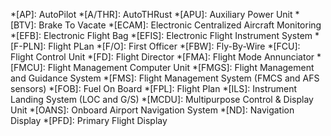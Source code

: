 *[AP]: AutoPilot
*[A/THR]: AutoTHRust
*[APU]: Auxiliary Power Unit
*[BTV]: Brake To Vacate
*[ECAM]: Electronic Centralized Aircraft Monitoring
*[EFB]: Electronic Flight Bag
*[EFIS]: Electronic Flight Instrument System
*[F-PLN]: Flight PLan
*[F/O]: First Officer
*[FBW]: Fly-By-Wire
*[FCU]: Flight Control Unit
*[FD]: Flight Director
*[FMA]: Flight Mode Annunciator
*[FMCU]: Flight Management Computer Unit
*[FMGS]: Flight Management and Guidance System
*[FMS]: Flight Management System (FMCS and AFS sensors)
*[FOB]: Fuel On Board
*[FPL]: Flight Plan
*[ILS]: Instrument Landing System (LOC and G/S)
*[MCDU]: Multipurpose Control & Display Unit
*[OANS]: Onboard Airport Navigation System
*[ND]: Navigation Display
*[PFD]: Primary Flight Display